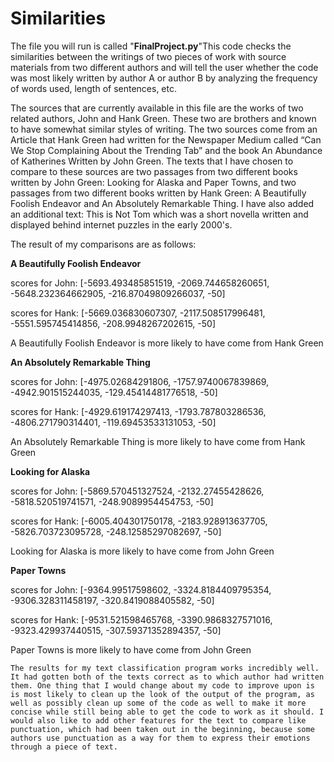 # Similarities
The file you will run is called "**FinalProject.py**"This code checks the similarities between the writings of two pieces of work with source materials from two different authors and will tell the user whether the code was most likely written by author A or author B by analyzing the frequency of words used, length of sentences, etc.

The sources that are currently available in this file are the works of two related authors, John and Hank Green. These two are brothers and known to have somewhat similar styles of writing. The two sources come from an Article that Hank Green had written for the Newspaper Medium called “Can We Stop Complaining About the Trending Tab” and the book An Abundance of Katherines Written by John Green. The texts that I have chosen to compare to these sources are two passages from two different books written by John Green: Looking for Alaska and Paper Towns, and two passages from two different books written by Hank Green: A Beautifully Foolish Endeavor and An Absolutely Remarkable Thing. I have also added an additional text: This is Not Tom which was a short novella written and displayed behind internet puzzles in the early 2000's. 

The result of my comparisons are as follows:

**A Beautifully Foolish Endeavor**

scores for John: [-5693.493485851519, -2069.744658260651, -5648.232364662905, -216.87049809266037, -50]

scores for Hank: [-5669.036830607307, -2117.508517996481, -5551.595745414856, -208.9948267202615, -50]

A Beautifully Foolish Endeavor is more likely to have come from Hank Green

**An Absolutely Remarkable Thing**

scores for John: [-4975.02684291806, -1757.9740067839869, -4942.901515244035, -129.45414481776518, -50]

scores for Hank: [-4929.619174297413, -1793.787803286536, -4806.271790314401, -119.69453533131053, -50]

An Absolutely Remarkable Thing is more likely to have come from Hank Green

**Looking for Alaska**

scores for John: [-5869.570451327524, -2132.27455428626, -5818.520519741571, -248.9089954454753, -50]

scores for Hank: [-6005.404301750178, -2183.928913637705, -5826.703723095728, -248.12585297082697, -50]

Looking for Alaska is more likely to have come from John Green

**Paper Towns**

scores for John: [-9364.99517598602, -3324.8184409795354, -9306.328311458197, -320.8419088405582, -50]

scores for Hank: [-9531.521598465768, -3390.9868327571016, -9323.429937440515, -307.59371352894357, -50]

Paper Towns is more likely to have come from John Green

	The results for my text classification program works incredibly well. It had gotten both of the texts correct as to which author had written them. One thing that I would change about my code to improve upon is is most likely to clean up the look of the output of the program, as well as possibly clean up some of the code as well to make it more concise while still being able to get the code to work as it should. I would also like to add other features for the text to compare like punctuation, which had been taken out in the beginning, because some authors use punctuation as a way for them to express their emotions through a piece of text. 
